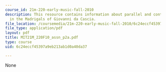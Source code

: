 ```yaml
---
course_id: 21m-220-early-music-fall-2010
description: This resource contains information about parallel and contrary motion
  in the Madrigals of Giovanni da Cascia.
file_location: /coursemedia/21m-220-early-music-fall-2010/6c24eccf45397a9eb213ab1d0a40da37_MIT21M_220F10_assn_p2a.pdf
file_type: application/pdf
layout: pdf
title: MIT21M_220F10_assn_p2a.pdf
type: course
uid: 6c24eccf45397a9eb213ab1d0a40da37

---
```

None